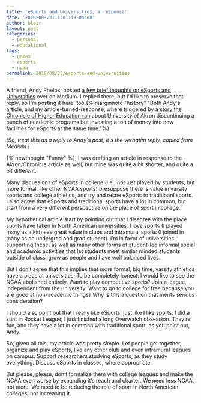 ```yaml
---
title: 'eSports and Universities, a response'
date: '2018-08-23T11:01:19-04:00'
author: blair
layout: post
categories:
  - personal
  - educational
tags:
  - games
  - esports
  - ncaa
permalink: 2018/08/23/esports-and-universities
---
```

A friend, Andy Phelps, posted [a few brief thoughts on eSports and Universities](https://medium.com/@Andy_at_RITMAGIC/a-few-brief-thoughts-on-esports-and-universities-11b3f89b8de2) over on Medium.  I replied there, but I'd like to preserve that reply, so I'm posting it here, too.{% marginnote "history" "Both Andy's article, and my article-turned-response, where triggered by a [story the Chronicle of Higher Education ran](https://www.chronicle.com/article/U-of-Akron-Will-Phase-Out-80/244293) about University of Akron discontinuing a bunch of academic programs but investing a ton of money into new facilities for eSports at the same time."%}

*(So, treat this as a reply to Andy's post, it's the verbatim reply, copied from Medium.)*

{% newthought "Funny" %}, I was drafting an article in response to the Akron/Chronicle article as well, but mine was quite a bit shorter, and quite a bit different.

Many discussions of eSports in college (i.e., not just played by students, but more formal, like other NCAA sports) presuppose there is value in varsity sports and college athletics, and try and relate eSports to traditioanl sports. I also agree that eSports and traditional sports have a lot in common, but start from a very different perspective on the place of sport in college.

My hypothetical article start by pointing out that I disagree with the place sports have taken in North American universities. I love sports (I played many as a kid) see great value in clubs and intramural sports (I joined in many as an undergrad and grad student). I’m in favor of universities supporting these, as well as many other forms of student-led informal social and academic activities that let students meet similar minded students outside of class, grow as people and have well balanced lives.

But I don’t agree that this implies that more formal, big time, varsity athletics have a place at universities. To be completely honest: I would like to see the NCAA abolished entirely. Want to play competitive sports? Join a league, independent from the university. Want to go to college for free because you are good at non-academic things? Why is this a question that merits serious consideration?

I should also point out that I really like eSports, just like I like sports. I did a stint in Rocket League; I just finished a long Overwatch obsession. They’re fun, and they have a lot in common with traditional sport, as you point out, Andy.

So, given all this, my article was pretty simple. Let people get together, organize and play eSports, like any other club and even intramural leagues on campus. Support researchers studying eSports, as they study everything. Discuss eSports in classes, where appropriate.

But please, please, don’t formalize them with college leagues and make the NCAA even worse by expanding it’s reach and charter. We need less NCAA, not more. We need to be reducing the role of sport in North American colleges, not increasing it.
